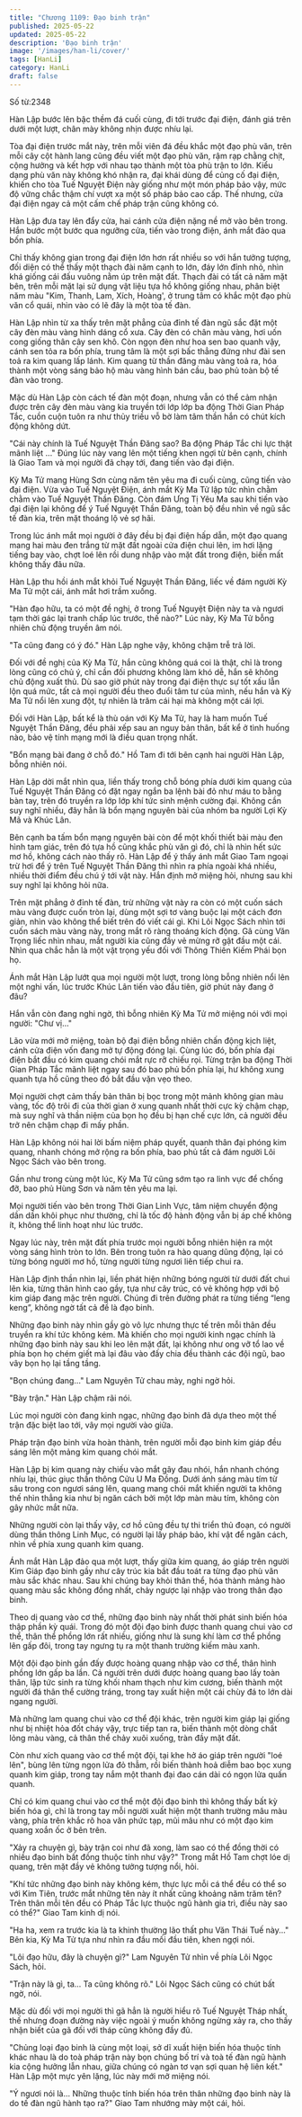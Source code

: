 ```yaml
---
title: "Chương 1109: Đạo binh trận"
published: 2025-05-22
updated: 2025-05-22
description: 'Đạo binh trận'
image: '/images/han-li/cover/'
tags: [HanLi]
category: HanLi
draft: false
---
```


Số từ:2348  










Hàn Lập bước lên bậc thềm đá cuối cùng, đi tới trước đại điện, đánh giá trên dưới một lượt, chân mày không nhịn được nhíu lại.

Tòa đại điện trước mắt này, trên mỗi viên đá đều khắc một đạo phù văn, trên mỗi cây cột hành lang cũng đều viết một đạo phù văn, rậm rạp chằng chịt, cộng hưởng và kết hợp với nhau tạo thành một tòa phù trận to lớn. Kiểu dạng phù văn này không khó nhận ra, đại khái dùng để củng cố đại điện, khiến cho tòa Tuế Nguyệt Điện này giống như một món pháp bảo vậy, mức độ vững chắc thậm chí vượt xa một số pháp bảo cao cấp. Thế nhưng, cửa đại điện ngay cả một cấm chế pháp trận cũng không có.

Hàn Lập đưa tay lên đẩy cửa, hai cánh cửa điện nặng nề mở vào bên trong. Hắn bước một bước qua ngưỡng cửa, tiến vào trong điện, ánh mắt đảo qua bốn phía.

Chỉ thấy không gian trong đại điện lớn hơn rất nhiều so với hắn tưởng tượng, đối diện có thể thấy một thạch đài năm cạnh to lớn, đáy lớn đỉnh nhỏ, nhìn khá giống cái đấu vuông nằm úp trên mặt đất. Thạch đài có tất cả năm mặt bên, trên mỗi mặt lại sử dụng vật liệu tựa hồ không giống nhau, phân biệt năm màu "Kim, Thanh, Lam, Xích, Hoàng', ở trung tâm có khắc một đạo phù văn cổ quái, nhìn vào có lẽ đây là một tòa tế đàn.

Hàn Lập nhìn từ xa thấy trên mặt phẳng của đỉnh tế đàn ngũ sắc đặt một cây đèn màu vàng hình dáng cổ xưa. Cây đèn có chân màu vàng, hơi uốn cong giống thân cây sen khô. Còn ngọn đèn như hoa sen bao quanh vậy, cánh sen tỏa ra bốn phía, trung tâm là một sợi bấc thẳng đứng như đài sen toả ra kim quang lấp lánh. Kim quang từ thần đăng màu vàng toả ra, hóa thành một vòng sáng bảo hộ màu vàng hình bán cầu, bao phủ toàn bộ tế đàn vào trong.

Mặc dù Hàn Lập còn cách tế đàn một đoạn, nhưng vẫn có thể cảm nhận được trên cây đèn màu vàng kia truyền tới lớp lớp ba động Thời Gian Pháp Tắc, cuồn cuộn tuôn ra như thủy triều vỗ bờ làm tâm thần hắn có chút kích động không dứt.

"Cái này chính là Tuế Nguyệt Thần Đăng sao? Ba động Pháp Tắc chi lực thật mãnh liệt ..." Đúng lúc này vang lên một tiếng khen ngợi từ bên cạnh, chính là Giao Tam và mọi người đã chạy tới, đang tiến vào đại điện.

Kỳ Ma Tử mang Hùng Sơn cùng năm tên yêu ma đi cuối cùng, cũng tiến vào đại điện. Vừa vào Tuế Nguyệt Điện, ánh mắt Kỳ Ma Tử lập tức nhìn chằm chằm vào Tuế Nguyệt Thần Đăng. Còn đám Ưng Tị Yêu Ma sau khi tiến vào đại điện lại không để ý Tuế Nguyệt Thần Đăng, toàn bộ đều nhìn về ngũ sắc tế đàn kia, trên mặt thoáng lộ vẻ sợ hãi.

Trong lúc ánh mắt mọi người ở đây đều bị đại điện hấp dẫn, một đạo quang mang hai màu đen trắng từ mặt đất ngoài cửa điện chui lên, im hơi lặng tiếng bay vào, chợt loé lên rồi dung nhập vào mặt đất trong điện, biến mất không thấy đâu nữa.

Hàn Lập thu hồi ánh mắt khỏi Tuế Nguyệt Thần Đăng, liếc về đám người Kỳ Ma Tử một cái, ánh mắt hơi trầm xuống.

"Hàn đạo hữu, ta có một đề nghị, ở trong Tuế Nguyệt Điện này ta và ngươi tạm thời gác lại tranh chấp lúc trước, thế nào?" Lúc này, Kỳ Ma Tử bỗng nhiên chủ động truyền âm nói.

"Ta cũng đang có ý đó." Hàn Lập nghe vậy, không chậm trễ trả lời.

Đối với đề nghị của Kỳ Ma Tử, hắn cũng không quá coi là thật, chỉ là trong lòng cũng có chủ ý, chỉ cần đối phương không làm khó dễ, hắn sẽ không chủ động xuất thủ. Dù sao giờ phút này trong đại điện thực sự tốt xấu lẫn lộn quá mức, tất cả mọi người đều theo đuổi tâm tư của mình, nếu hắn và Kỳ Ma Tử nổi lên xung đột, tự nhiên là trăm cái hại mà không một cái lợi.

Đối với Hàn Lập, bất kể là thù oán với Kỳ Ma Tử, hay là ham muốn Tuế Nguyệt Thần Đăng, đều phải xếp sau an nguy bản thân, bất kể ở tình huống nào, bảo vệ tính mạng mới là điều quan trọng nhất.

"Bổn mạng bài đang ở chỗ đó." Hồ Tam đi tới bên cạnh hai người Hàn Lập, bỗng nhiên nói.

Hàn Lập dời mắt nhìn qua, liền thấy trong chỗ bóng phía dưới kim quang của Tuế Nguyệt Thần Đăng có đặt ngay ngắn ba lệnh bài đỏ như máu to bằng bàn tay, trên đó truyền ra lớp lớp khí tức sinh mệnh cường đại. Không cần suy nghĩ nhiều, đây hẳn là bổn mạng nguyên bài của nhóm ba người Lợi Kỳ Mã và Khúc Lân.

Bên cạnh ba tấm bổn mạng nguyên bài còn để một khối thiết bài màu đen hình tam giác, trên đó tựa hồ cũng khắc phù văn gì đó, chỉ là nhìn hết sức mơ hồ, không cách nào thấy rõ. Hàn Lập để ý thấy ánh mắt Giao Tam ngoại trừ hơi để ý trên Tuế Nguyệt Thần Đăng thì nhìn ra phía ngoài khá nhiều, nhiều thời điểm đều chú ý tới vật này. Hắn định mở miệng hỏi, nhưng sau khi suy nghĩ lại không hỏi nữa.

Trên mặt phẳng ở đỉnh tế đàn, trừ những vật này ra còn có một cuốn sách màu vàng được cuốn tròn lại, dùng một sợi tơ vàng buộc lại một cách đơn giản, nhìn vào không thể biết trên đó viết cái gì. Khi Lôi Ngọc Sách nhìn tới cuốn sách màu vàng này, trong mắt rõ ràng thoáng kích động. Gã cùng Văn Trọng liếc nhìn nhau, mắt người kia cũng đầy vẻ mừng rỡ gật đầu một cái. Nhìn qua chắc hẳn là một vật trọng yếu đối với Thông Thiên Kiếm Phái bọn họ.

Ánh mắt Hàn Lập lướt qua mọi người một lượt, trong lòng bỗng nhiên nổi lên một nghi vấn, lúc trước Khúc Lân tiến vào đầu tiên, giờ phút này đang ở đâu?

Hắn vẫn còn đang nghi ngờ, thì bỗng nhiên Kỳ Ma Tử mở miệng nói với mọi người: "Chư vị..."

Lão vừa mới mở miệng, toàn bộ đại điện bỗng nhiên chấn động kịch liệt, cánh cửa điện vốn đang mở tự động đóng lại. Cùng lúc đó, bốn phía đại điện bắt đầu có kim quang chói mắt rực rỡ chiếu rọi. Từng trận ba động Thời Gian Pháp Tắc mãnh liệt ngay sau đó bao phủ bốn phía lại, hư không xung quanh tựa hồ cũng theo đó bắt đầu vặn vẹo theo.

Mọi người chợt cảm thấy bản thân bị bọc trong một mảnh không gian màu vàng, tốc độ trôi đi của thời gian ở xung quanh nhất thời cực kỳ chậm chạp, mà suy nghĩ và thần niệm của bọn họ đều bị hạn chế cực lớn, cả người đều trở nên chậm chạp đi mấy phần.

Hàn Lập không nói hai lời bấm niệm pháp quyết, quanh thân đại phóng kim quang, nhanh chóng mở rộng ra bốn phía, bao phủ tất cả đám người Lôi Ngọc Sách vào bên trong.

Gần như trong cùng một lúc, Kỳ Ma Tử cũng sớm tạo ra linh vực để chống đỡ, bao phủ Hùng Sơn và năm tên yêu ma lại.

Mọi người tiến vào bên trong Thời Gian Linh Vực, tâm niệm chuyển động dần dần khôi phục như thường, chỉ là tốc độ hành động vẫn bị áp chế không ít, không thể linh hoạt như lúc trước.

Ngay lúc này, trên mặt đất phía trước mọi người bỗng nhiên hiện ra một vòng sáng hình tròn to lớn. Bên trong tuôn ra hào quang dũng động, lại có từng bóng người mơ hồ, từng người từng ngươi liên tiếp chui ra.

Hàn Lập định thần nhìn lại, liền phát hiện những bóng người từ dưới đất chui lên kia, từng thân hình cao gầy, tựa như cây trúc, có vẻ không hợp với bộ kim giáp đang mặc trên người. Chúng đi trên đường phát ra từng tiếng “leng keng”, không ngờ tất cả đề là đạo binh.

Những đạo binh này nhìn gầy gò vô lực nhưng thực tế trên mỗi thân đều truyền ra khí tức không kém. Mà khiến cho mọi người kinh ngạc chính là những đạo binh này sau khi leo lên mặt đất, lại không như ong vỡ tổ lao về phía bọn họ chém giết mà lại đâu vào đấy chia đều thành các đội ngũ, bao vây bọn họ lại tầng tầng.

"Bọn chúng đang..." Lam Nguyên Tử chau mày, nghi ngờ hỏi.

"Bày trận." Hàn Lập chậm rãi nói.

Lúc mọi người còn đang kinh ngạc, những đạo binh đã dựa theo một thế trận đặc biệt lao tới, vây mọi người vào giữa.

Pháp trận đạo binh vừa hoàn thành, trên người mỗi đạo binh kim giáp đều sáng lên một mảng kim quang chói mắt.

Hàn Lập bị kim quang này chiếu vào mắt gây đau nhói, hắn nhanh chóng nhíu lại, thúc giục thần thông Cửu U Ma Đồng. Dưới ánh sáng màu tím từ sâu trong con ngươi sáng lên, quang mang chói mắt khiến người ta không thế nhìn thẳng kia như bị ngăn cách bởi một lớp màn màu tím, không còn gây nhức mắt nữa.

Những người còn lại thấy vậy, cơ hồ cũng đều tự thi triển thủ đoạn, có người dùng thần thông Linh Mục, có người lại lấy pháp bảo, khí vật để ngăn cách, nhìn về phía xung quanh kim quang.

Ánh mắt Hàn Lập đảo qua một lượt, thấy giữa kim quang, áo giáp trên người Kim Giáp đạo binh gầy như cây trúc kia bắt đầu toát ra từng đạo phù văn màu sắc khác nhau. Sau khi chúng bay khỏi thân thể, hóa thành mảng hào quang màu sắc không đồng nhất, chảy ngược lại nhập vào trong thân đạo binh.

Theo dị quang vào cơ thể, những đạo binh này nhất thời phát sinh biến hóa thập phần kỳ quái. Trong đó một đội đạo binh được thanh quang chui vào cơ thể, thân thể phồng lớn rất nhiều, giống như là sung khí làm cơ thể phồng lên gấp đôi, trong tay ngưng tụ ra một thanh trường kiếm màu xanh.

Một đội đạo binh gần đấy được hoàng quang nhập vào cơ thể, thân hình phồng lớn gấp ba lần. Cả người trên dưới được hoàng quang bao lấy toàn thân, lập tức sinh ra từng khối nham thạch như kim cương, biến thành một người đá thân thể cường tráng, trong tay xuất hiện một cái chùy đá to lớn dài ngang người.

Mà những lam quang chui vào cơ thể đội khác, trên người kim giáp lại giống như bị nhiệt hỏa đốt cháy vậy, trực tiếp tan ra, biến thành một dòng chất lỏng màu vàng, cả thân thể chảy xuôi xuống, tràn đầy mặt đất.

Còn như xích quang vào cơ thể một đội, tại khe hở áo giáp trên người "loé lên", bùng lên từng ngọn lửa đỏ thẫm, rồi biến thành hoả diễm bao bọc xung quanh kim giáp, trong tay nắm một thanh đại đao cán dài có ngọn lửa quấn quanh.

Chỉ có kim quang chui vào cơ thể một đội đạo binh thì không thấy bất kỳ biến hóa gì, chỉ là trong tay mỗi người xuất hiện một thanh trường mâu màu vàng, phía trên khắc rõ hoa văn phức tạp, mũi mâu như có một đạo kim quang xoắn ốc ở bên trên.

"Xảy ra chuyện gì, bày trận coi như đã xong, làm sao có thể đồng thời có nhiều đạo binh bất đồng thuộc tính như vậy?" Trong mắt Hồ Tam chợt lóe dị quang, trên mặt đầy vẻ không tưởng tượng nổi, hỏi.

"Khí tức những đạo binh này không kém, thực lực mỗi cá thể đều có thể so với Kim Tiên, trước mắt những tên này ít nhất cũng khoảng năm trăm tên? Trên thân mỗi tên đều có Pháp Tắc lực thuộc ngũ hành gia trì, điều này sao có thể?" Giao Tam kinh dị nói.

"Ha ha, xem ra trước kia là ta khinh thường lão thất phu Văn Thái Tuế này..." Bên kia, Kỳ Ma Tử tựa như nhìn ra đầu mối đầu tiên, khen ngợi nói.

"Lôi đạo hữu, đây là chuyện gì?" Lam Nguyên Tử nhìn về phía Lôi Ngọc Sách, hỏi.

"Trận này là gì, ta... Ta cũng không rõ." Lôi Ngọc Sách cũng có chút bất ngờ, nói.

Mặc dù đối với mọi người thì gã hẳn là người hiểu rõ Tuế Nguyệt Tháp nhất, thế nhưng đoạn đường này việc ngoài ý muốn không ngừng xảy ra, cho thấy nhận biết của gã đối với tháp cũng không đầy đủ.

"Chủng loại đạo binh là cùng một loại, sở dĩ xuất hiện biến hóa thuộc tính khác nhau là do toà pháp trận này bọn chúng bố trí và toà tế đàn ngũ hành kia cộng hưởng lẫn nhau, giữa chúng có ngàn tơ vạn sợi quan hệ liên kết." Hàn Lập một mực yên lặng, lúc này mới mở miệng nói.

"Ý ngươi nói là... Những thuộc tính biến hóa trên thân những đạo binh này là do tế đàn ngũ hành tạo ra?" Giao Tam nhướng mày một cái, hỏi.
